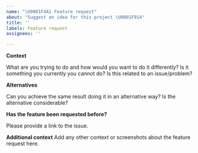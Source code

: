 ```yaml
---
name: "\U0001F4A1 Feature request"
about: "Suggest an idea for this project \U0001F914"
title: ''
labels: Feature request
assignees: ''

---
```


**Context**

What are you trying to do and how would you want to do it differently? Is it something you currently you cannot do? Is this related to an issue/problem?

**Alternatives**

Can you achieve the same result doing it in an alternative way? Is the alternative considerable?

**Has the feature been requested before?**

Please provide a link to the issue.

**Additional context**
Add any other context or screenshots about the feature request here.
